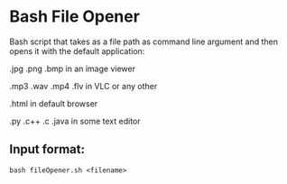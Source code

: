 # Bash File Opener

Bash script that takes as a file path as command line argument and then opens it with the default application:

.jpg .png .bmp in an image viewer

.mp3 .wav .mp4 .flv in VLC or any other

.html in default browser

.py .c++ .c .java in some text editor

## Input format:
```
bash fileOpener.sh <filename>
```
